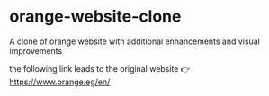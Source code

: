 # orange-website-clone

A clone of orange website with additional enhancements and visual improvements

the following link leads to the original website 👉 https://www.orange.eg/en/
